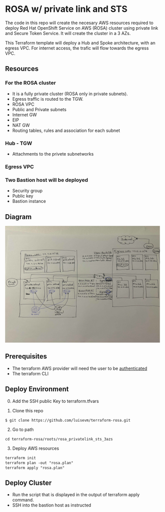 # ROSA w/ private link and STS

The code in this repo will create the necesary AWS resources required to deploy Red Hat OpenShift Service on AWS (ROSA) cluster using private link and Secure Token Service.
It will create the cluster in a 3 AZs.

This Terraform template will deploy a Hub and Spoke architecture, with an egress VPC. For internet access, the trafic will flow towards the egress VPC.
## Resources

### For the ROSA cluster
 * It is a fully private cluster (ROSA only in private subnets).
 * Egress traffic is routed to the TGW.
 * ROSA VPC
 * Public and Private subnets
 * Internet GW
 * EIP
 * NAT GW
 * Routing tables, rules and association for each subnet

### Hub - TGW
 * Attachments to the privete subnetworks

### Egress VPC


### Two Bastion host will be deployed
 * Security group
 * Public key
 * Bastion instance

## Diagram

![Quick Drawing](./images/quick-drawing.jpg)


## Prerequisites

 * The terraform AWS provider will need the user to be [authenticated](https://registry.terraform.io/providers/hashicorp/aws/latest/docs#authentication-and-configuration)
 * The terraform CLI

## Deploy Environment
0. Add the SSH public Key to terraform.tfvars

1. Clone this repo
```
$ git clone https://github.com/luisevm/terraform-rosa.git
```

2. Go to path
```
cd terraform-rosa/roots/rosa_privatelink_sts_3azs
```

3. Deploy AWS resources
```
terraform init
terraform plan -out "rosa.plan"
terraform apply "rosa.plan"
```

## Deploy Cluster

- Run the script that is displayed in the output of terraform apply command.
- SSH into the bastion host as instructed


